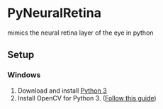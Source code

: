 # PyNeuralRetina
mimics the neural retina layer of the eye in python

## Setup

### Windows

1. Download and install [Python 3](https://www.python.org/download/releases/3.0/)
2. Install OpenCV for Python 3. ([Follow this guide](https://www.solarianprogrammer.com/2016/09/17/install-opencv-3-with-python-3-on-windows/))
